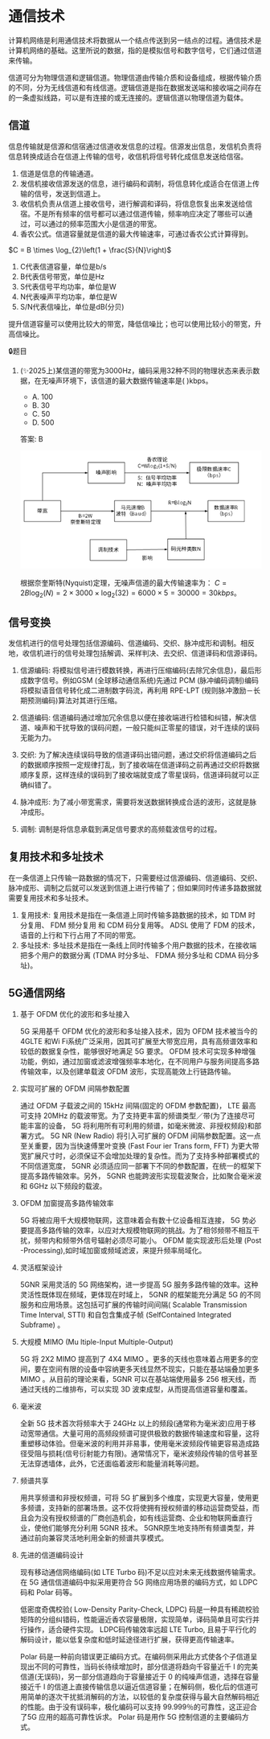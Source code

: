 # 通信技术


计算机网络是利用通信技术将数据从一个结点传送到另一结点的过程。通信技术是计算机网络的基础。这里所说的数据，指的是模拟信号和数字信号，它们通过信道来传输。

信道可分为物理信道和逻辑信道。物理信道由传输介质和设备组成，根据传输介质的不同，分为无线信道和有线信道。逻辑信道是指在数据发送端和接收端之间存在的一条虚拟线路，可以是有连接的或无连接的。逻辑信道以物理信道为载体。


## 信道

信息传输就是信源和信宿通过信道收发信息的过程。信源发出信息，发信机负责将信息转换成适合在信道上传输的信号，收信机将信号转化成信息发送给信宿。

1. 信道是信息的传输通道。
2. 发信机接收信源发送的信息，进行编码和调制，将信息转化成适合在信道上传输的信号，发送到信道上。
3. 收信机负责从信道上接收信号，进行解调和译码，将信息恢复出来发送给信宿。不是所有频率的信号都可以通过信道传输，频率响应决定了哪些可以通过，可以通过的频率范围大小是信道的带宽。
4. 香农公式。信道容量就是信道的最大传输速率，可通过香农公式计算得到。

$C = B \times \log_{2}\left(1 + \frac{S}{N}\right)$  

1. C代表信道容量，单位是b/s
2. B代表信号带宽，单位是Hz
3. S代表信号平均功率，单位是W
4. N代表噪声平均功率，单位是W
5. S/N代表信噪比，单位是dB(分贝)

提升信道容量可以使用比较大的带宽，降低信噪比；也可以使用比较小的带宽，升高信噪比。


🔒题目

1. (✨2025上)某信道的带宽为3000Hz，编码采用32种不同的物理状态来表示数据，在无噪声环境下，该信道的最大数据传输速率是( )kbps。

    - A. 100
    - B. 30
    - C. 50
    - D. 500


    答案: B


    ![alt text](5计算机网络/带宽速率.png)

    根据奈奎斯特(Nyquist)定理，无噪声信道的最大传输速率为：
    $C = 2B\log_{2}(N) = 2\times3000\times\log_{2}(32) = 6000\times5 = 30000 = 30kbps$。



## 信号变换

发信机进行的信号处理包括信源编码、信道编码、交织、脉冲成形和调制。相反地，收信机进行的信号处理包括解调、采样判决、去交织、信道译码和信源译码。

1. 信源编码: 将模拟信号进行模数转换，再进行压缩编码(去除冗余信息)，最后形成数字信号。例如GSM (全球移动通信系统)先通过 PCM (脉冲编码调制)编码将模拟语音信号转化成二进制数字码流，再利用 RPE-LPT (规则脉冲激励－长期预测编码)算法对其进行压缩。

2. 信道编码: 信道编码通过增加冗余信息以便在接收端进行检错和纠错，解决信道、噪声和干扰导致的误码问题，一般只能纠正零星的错误，对千连续的误码无能为力。

3. 交织: 为了解决连续误码导致的信道译码出错问题，通过交织将信道编码之后的数据顺序按照一定规律打乱，到了接收端在信道译码之前再通过交织将数据顺序复原，这样连续的误码到了接收端就变成了零星误码，信道译码就可以正确纠错了。

4. 脉冲成形: 为了减小带宽需求，需要将发送数据转换成合适的波形，这就是脉冲成形。

5. 调制: 调制是将信息承载到满足信号要求的高频载波信号的过程。

## 复用技术和多址技术

在一条信道上只传输一路数据的情况下，只需要经过信源编码、信道编码、交织、脉冲成形、调制之后就可以发送到信道上进行传输了；但如果同时传递多路数据就需要复用技术和多址技术。

1. 复用技术: 复用技术是指在一条信道上同时传输多路数据的技术，如 TDM 时分复用、 FDM 频分复用
和 CDM 码分复用等。 ADSL 使用了 FDM 的技术，语音的上行和下行占用了不同的带宽。
2. 多址技术: 多址技术是指在一条线上同时传输多个用户数据的技术，在接收端把多个用户的数据分离
(TDMA 时分多址、 FDMA 频分多址和 CDMA 码分多址)。


## 5G通信网络


1. 基于 OFDM 优化的波形和多址接入

    5G 采用基千 OFDM 优化的波形和多址接入技术，因为 OFDM 技术被当今的 4GLTE 和Wi Fi系统广泛采用，因其可扩展至大带宽应用，具有高频谱效率和较低的数据复杂性，能够很好地满足 5G 要求。 OFDM 技术可实现多种增强功能，例如，通过加窗或滤波增强频率本地化，在不同用户与服务间提高多路传输效率，以及创建单载波 OFDM 波形，实现高能效上行链路传输。

2. 实现可扩展的 OFDM 间隔参数配置

    通过 OFDM 子载波之间的 15kHz 间隔(固定的 OFDM 参数配置)， LTE 最高可支持 20MHz 的载波带宽。为了支持更丰富的频谱类型／带(为了连接尽可能丰富的设备， 5G 将利用所有可利用的频谱，如毫米微波、非授权频段)和部署方式。 5G NR  (New  Radio) 将引入可扩展的 OFDM 间隔参数配置。这一点至关重要，因为当快速傅里叶变换 (Fast Four ier  Trans form, FFT) 为更大带宽扩展尺寸时，必须保证不会增加处理的复杂性。而为了支持多种部署模式的不同信道宽度， 5GNR 必须适应同一部署下不同的参数配置，在统一的框架下提高多路传输效率。另外， 5GNR 也能跨波形实现载波聚合，比如聚合毫米波和 6GHz 以下频段的载波。

3. OFDM 加窗提高多路传输效率

    5G 将被应用千大规模物联网，这意味着会有数十亿设备相互连接， 5G 势必要提高多路传输的效率，以应对大规模物联网的挑战。为了相邻频带不相互干扰，频带内和频带外信号辐射必须尽可能小。 OFDM 能实现波形后处理 (Post -Processing),如时域加窗或频域滤波，来提升频率局域化。

4. 灵活框架设计

    5GNR 采用灵活的 5G 网络架构，进一步提高 5G 服务多路传输的效率。这种灵活性既体现在频域，更体现在时域上， 5GNR 的框架能充分满足 5G 的不同服务和应用场景。这包括可扩展的传输时间间隔( Scalable Transmission Time Interval,  STTI) 和自包含集成子帧 (Self­Contained Integrated Subframe) 。

5. 大规模 MIMO (Mu ltiple-Input Multiple-Output) 

    5G 将 2X2 MIMO 提高到了 4X4 MIMO 。更多的天线也意味着占用更多的空间，要在空间有限的设备中容纳更多天线显然不现实，只能在基站端叠加更多 MIMO 。从目前的理论来看，5GNR 可以在基站端使用最多 256 根天线，而通过天线的二维排布，可以实现 3D 波束成型，从而提高信道容量和覆盖。


6. 毫米波

    全新 5G 技术首次将频率大于 24GHz 以上的频段(通常称为毫米波)应用于移动宽带通信。大量可用的高频段频谱可提供极致的数据传输速度和容量，这将重塑移动体验。但毫米波的利用并非易事，使用毫米波频段传输更容易造成路径受阻与损耗(信号衍射能力有限)。通常情况下，毫米波频段传输的信号甚至无法穿透墙体，此外，它还面临着波形和能量消耗等问题。

7. 频谱共享

    用共享频谱和非授权频谱，可将 5G 扩展到多个维度，实现更大容量，使用更多频谱，支持新的部署场景。这不仅将使拥有授权频谱的移动运营商受益，而且会为没有授权频谱的厂商创造机会，如有线运营商、企业和物联网垂直行业，使他们能够充分利用 5GNR 技术。 5GNR原生地支持所有频谱类型，并通过前向兼容灵活地利用全新的频谱共享模式。

8. 先进的信道编码设计

    现有移动通信网络编码(如 LTE Turbo 码)不足以应对未来无线数据传输需求。在 5G 通信信道编码中拟采用更符合 5G 网络应用场景的编码方式，如 LDPC 码和 Polar 码等。

    低密度奇偶校验( Low-Density Parity-Check,  LDPC) 码是一种具有稀疏校验矩阵的分组纠错码，性能逼近香农容量极限，实现简单，译码简单且可实行并行操作，适合硬件实现。 LDPC码传输效率远超 LTE Turbo, 且易于平行化的解码设计，能以低复杂度和低时延途径进行扩展，获得更高传输速率。

    Polar 码是一种前向错误更正编码方式。在编码侧采用此方式使各个子信道呈现出不同的可靠性，当码长待续增加时，部分信道将趋向千容量近千 l 的完美信道(无误码)，另一部分信道趋向于容量接近于 0 的纯噪声信道，选择在容量接近千 l 的信道上直接传输信息以逼近信道容量；在解码侧，极化后的信道可用简单的逐次干扰抵消解码的方法，以较低的复杂度获得与最大自然解码相近的性能。由于没有误码率，极化编码可以支持 99.999％的可靠性，这正迎合了5G 应用的超高可靠性诉求。 Polar 码是用作 5G 控制信道的主要编码方式。
